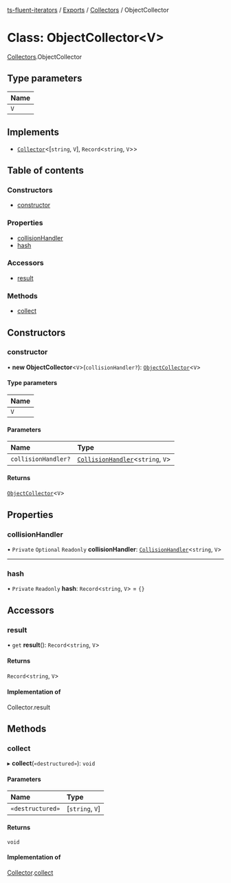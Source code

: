 [ts-fluent-iterators](../README.md) / [Exports](../modules.md) / [Collectors](../modules/Collectors.md) / ObjectCollector

# Class: ObjectCollector\<V\>

[Collectors](../modules/Collectors.md).ObjectCollector

## Type parameters

| Name |
| :------ |
| `V` |

## Implements

- [`Collector`](../interfaces/Collectors.Collector.md)\<[`string`, `V`], `Record`\<`string`, `V`\>\>

## Table of contents

### Constructors

- [constructor](Collectors.ObjectCollector.md#constructor)

### Properties

- [collisionHandler](Collectors.ObjectCollector.md#collisionhandler)
- [hash](Collectors.ObjectCollector.md#hash)

### Accessors

- [result](Collectors.ObjectCollector.md#result)

### Methods

- [collect](Collectors.ObjectCollector.md#collect)

## Constructors

### constructor

• **new ObjectCollector**\<`V`\>(`collisionHandler?`): [`ObjectCollector`](Collectors.ObjectCollector.md)\<`V`\>

#### Type parameters

| Name |
| :------ |
| `V` |

#### Parameters

| Name | Type |
| :------ | :------ |
| `collisionHandler?` | [`CollisionHandler`](../modules.md#collisionhandler)\<`string`, `V`\> |

#### Returns

[`ObjectCollector`](Collectors.ObjectCollector.md)\<`V`\>

## Properties

### collisionHandler

• `Private` `Optional` `Readonly` **collisionHandler**: [`CollisionHandler`](../modules.md#collisionhandler)\<`string`, `V`\>

___

### hash

• `Private` `Readonly` **hash**: `Record`\<`string`, `V`\> = `{}`

## Accessors

### result

• `get` **result**(): `Record`\<`string`, `V`\>

#### Returns

`Record`\<`string`, `V`\>

#### Implementation of

Collector.result

## Methods

### collect

▸ **collect**(`«destructured»`): `void`

#### Parameters

| Name | Type |
| :------ | :------ |
| `«destructured»` | [`string`, `V`] |

#### Returns

`void`

#### Implementation of

[Collector](../interfaces/Collectors.Collector.md).[collect](../interfaces/Collectors.Collector.md#collect)
